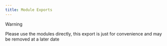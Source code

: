 ```yaml
---
title: Module Exports
---
```


> [!WARNING]
> Please use the modules directly, this export is just for convenience and may be removed at a later date
